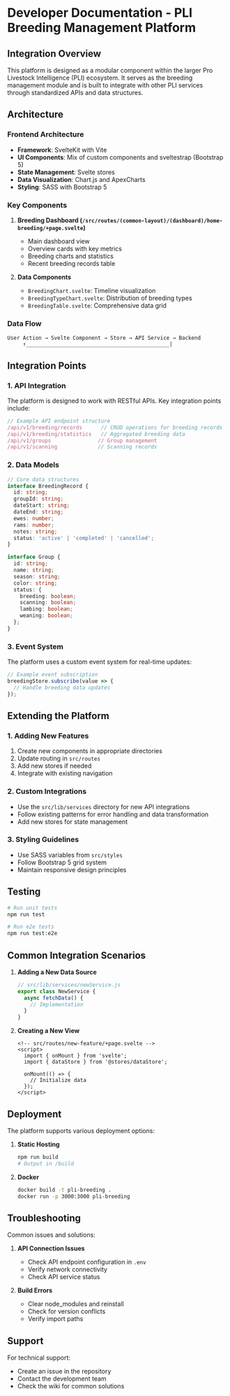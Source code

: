 # Developer Documentation - PLI Breeding Management Platform

## Integration Overview

This platform is designed as a modular component within the larger Pro Livestock Intelligence (PLI) ecosystem. It serves as the breeding management module and is built to integrate with other PLI services through standardized APIs and data structures.

## Architecture

### Frontend Architecture
- **Framework**: SvelteKit with Vite
- **UI Components**: Mix of custom components and sveltestrap (Bootstrap 5)
- **State Management**: Svelte stores
- **Data Visualization**: Chart.js and ApexCharts
- **Styling**: SASS with Bootstrap 5

### Key Components

1. **Breeding Dashboard (`/src/routes/(common-layout)/(dashboard)/home-breeding/+page.svelte`)**
   - Main dashboard view
   - Overview cards with key metrics
   - Breeding charts and statistics
   - Recent breeding records table

2. **Data Components**
   - `BreedingChart.svelte`: Timeline visualization
   - `BreedingTypeChart.svelte`: Distribution of breeding types
   - `BreedingTable.svelte`: Comprehensive data grid

### Data Flow

```
User Action → Svelte Component → Store → API Service → Backend
     ↑______________________________________________|
```

## Integration Points

### 1. API Integration
The platform is designed to work with RESTful APIs. Key integration points include:

```javascript
// Example API endpoint structure
/api/v1/breeding/records      // CRUD operations for breeding records
/api/v1/breeding/statistics   // Aggregated breeding data
/api/v1/groups               // Group management
/api/v1/scanning             // Scanning records
```

### 2. Data Models

```typescript
// Core data structures
interface BreedingRecord {
  id: string;
  groupId: string;
  dateStart: string;
  dateEnd: string;
  ewes: number;
  rams: number;
  notes: string;
  status: 'active' | 'completed' | 'cancelled';
}

interface Group {
  id: string;
  name: string;
  season: string;
  color: string;
  status: {
    breeding: boolean;
    scanning: boolean;
    lambing: boolean;
    weaning: boolean;
  };
}
```

### 3. Event System
The platform uses a custom event system for real-time updates:

```javascript
// Example event subscription
breedingStore.subscribe(value => {
  // Handle breeding data updates
});
```

## Extending the Platform

### 1. Adding New Features
1. Create new components in appropriate directories
2. Update routing in `src/routes`
3. Add new stores if needed
4. Integrate with existing navigation

### 2. Custom Integrations
- Use the `src/lib/services` directory for new API integrations
- Follow existing patterns for error handling and data transformation
- Add new stores for state management

### 3. Styling Guidelines
- Use SASS variables from `src/styles`
- Follow Bootstrap 5 grid system
- Maintain responsive design principles

## Testing

```bash
# Run unit tests
npm run test

# Run e2e tests
npm run test:e2e
```

## Common Integration Scenarios

1. **Adding a New Data Source**
   ```javascript
   // src/lib/services/newService.js
   export class NewService {
     async fetchData() {
       // Implementation
     }
   }
   ```

2. **Creating a New View**
   ```svelte
   <!-- src/routes/new-feature/+page.svelte -->
   <script>
     import { onMount } from 'svelte';
     import { dataStore } from '@stores/dataStore';
     
     onMount(() => {
       // Initialize data
     });
   </script>
   ```

## Deployment

The platform supports various deployment options:

1. **Static Hosting**
   ```bash
   npm run build
   # Output in /build
   ```

2. **Docker**
   ```bash
   docker build -t pli-breeding .
   docker run -p 3000:3000 pli-breeding
   ```

## Troubleshooting

Common issues and solutions:

1. **API Connection Issues**
   - Check API endpoint configuration in `.env`
   - Verify network connectivity
   - Check API service status

2. **Build Errors**
   - Clear node_modules and reinstall
   - Check for version conflicts
   - Verify import paths

## Support

For technical support:
- Create an issue in the repository
- Contact the development team
- Check the wiki for common solutions
